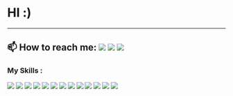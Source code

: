 <!--
**Korak-997/Korak-997** is a ✨ _special_ ✨ repository because its `README.md` (this file) appears on your GitHub profile.

Here are some ideas to get you started:

- 🔭 I’m currently working on ...
- 👯 I’m looking to collaborate on ...
- 🤔 I’m looking for help with ...
- 💬 Ask me about ...
- 📫 How to reach me: ...
- 😄 Pronouns: ...
- ⚡ Fun fact: ...
-->

# HI :)
-------------------------------

📫 How to reach me: 
 [<img src="https://img.shields.io/badge/Twitter-1DA1F2?style=for-the-badge&logo=twitter&logoColor=white"/><img>](https://twitter.com/Dani60579343)
 [<img src="https://img.shields.io/badge/Instagram-E4405F?style=for-the-badge&logo=instagram&logoColor=white"/><img>](https://instagram.com/korak997)
 [<img src="https://img.shields.io/badge/YouTube-FF0000?style=for-the-badge&logo=youtube&logoColor=white"/><img>](https://www.youtube.com/channel/UC9j6pieJxlXmpq0k7kV1VDg)
------------------------------

### My Skills :
<img src="https://img.shields.io/badge/javascript%20-%23323330.svg?&style=for-the-badge&logo=javascript&logoColor=%23F7DF1E"/> <img src="https://img.shields.io/badge/html5%20-%23E34F26.svg?&style=for-the-badge&logo=html5&logoColor=white"/> <img src="https://img.shields.io/badge/css3%20-%231572B6.svg?&style=for-the-badge&logo=css3&logoColor=white"/> <img src="https://img.shields.io/badge/ruby-%23CC342D.svg?&style=for-the-badge&logo=ruby&logoColor=white"/> <img src="https://img.shields.io/badge/markdown-%23000000.svg?&style=for-the-badge&logo=markdown&logoColor=white"/> <img src="https://img.shields.io/badge/vuejs%20-%2335495e.svg?&style=for-the-badge&logo=vue.js&logoColor=%234FC08D"/> <img src="https://img.shields.io/badge/bootstrap%20-%23563D7C.svg?&style=for-the-badge&logo=bootstrap&logoColor=white"/> <img src="https://img.shields.io/badge/rails%20-%23CC0000.svg?&style=for-the-badge&logo=ruby-on-rails&logoColor=white"/> <img src="https://img.shields.io/badge/SASS%20-hotpink.svg?&style=for-the-badge&logo=SASS&logoColor=white"/> <img src="https://img.shields.io/badge/figma%20-%23F24E1E.svg?&style=for-the-badge&logo=figma&logoColor=white"/> <img src="https://img.shields.io/badge/git%20-%23F05033.svg?&style=for-the-badge&logo=git&logoColor=white"/> <img src ="https://img.shields.io/badge/postgres-%23316192.svg?&style=for-the-badge&logo=postgresql&logoColor=white"/> <img src ="https://img.shields.io/badge/sqlite-%2307405e.svg?&style=for-the-badge&logo=sqlite&logoColor=white"/>
